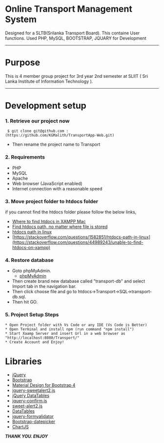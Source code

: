 # Online Transport Management System

Designed for a SLTB(Srilanka Transport Board). This containe User functions. Used PHP, MySQL, BOOTSTRAP, JQUARY for Development

---

# Purpose

This is 4 member group project for 3rd year 2nd semester at SLIIT ( Sri Lanka Institute of Information Technology ).

---

# Development setup

### 1. Retrieve our project now

```git
 $ git clone git@github.com : (https://github.com/KGMalith/TransportApp-Web.git)
```

   * Then rename the project name to Transport


### 2. Requirements

   * PHP
   * MySQL
   * Apache
   * Web browser (JavaScript enabled)
   * Internet connection with a reasonable speed 
    

### 3. Move project folder to htdocs folder

   if you cannot find the htdocs folder please follow the below links,

  * [Where to find htdocs in XAMPP Mac](https://stackoverflow.com/questions/45518021/where-to-find-htdocs-in-xampp-mac)
  * [Find htdocs path, no matter where file is stored](https://stackoverflow.com/questions/5536730/find-htdocs-path-no-matter-where-file-is-stored)
  * [htdocs path in linux](https://stackoverflow.com/questions/1582851/htdocs-path-in-linux)
  * [https://stackoverflow.com/questions/1582851/htdocs-path-in-linux](https://stackoverflow.com/questions/44989243/unable-to-find-htdocs-on-xampp)

### 4. Restore database

   * Goto phpMyAdmin.
       * [phpMyAdmin](http://localhost/phpmyadmin/index.php)
   * Then create brand new database called "transport-db" and select Import tab in the navigation bar.
   * Then click choose file and go to htdocs->Transport->SQL->transport-db.sql.
   * Then hit GO.
   

 ### 5. Project Setup Steps

    * Open Project folder with Vs Code or any IDE (Vs Code is Better)
    * Open Terminal and install npm (run command "npm install")
    * Start Xaamp Server and insert Url in a web browser as "http://localhost:8080/Transport/"
    * Create Account and Enjoy!


    
 # Libraries

  * [jQuery](https://jquery.com/)
  * [Bootstrap](https://getbootstrap.com/)
  * [Material Design for Bootstrap 4 ](https://mdbootstrap.com/)
  * [jquery-sweetalert2.js](https://cdnjs.cloudflare.com/ajax/libs/limonte-sweetalert2/8.11.8/sweetalert2.js)
  * [jQuery DataTables](https://datatables.net/)
  * [jquery-confirm.js](https://craftpip.github.io/jquery-confirm/)
  * [sweet-alert2.js](https://sweetalert2.github.io/)
  * [DataTables](https://datatables.net/)
  * [jquery-formvalidator](http://www.formvalidator.net/index.html)
  * [Bootstrap-datepicker](https://github.com/uxsolutions/bootstrap-datepicker/blob/master/docs/index.rst)
  * [ChartJS](https://www.chartjs.org)

  
  

***THANK YOU. ENJOY***


